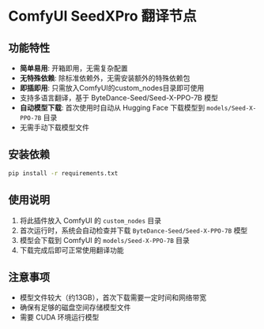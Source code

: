 # ComfyUI SeedXPro 翻译节点

## 功能特性

- **简单易用**: 开箱即用，无需复杂配置
- **无特殊依赖**: 除标准依赖外，无需安装额外的特殊依赖包
- **即插即用**: 只需放入ComfyUI的custom_nodes目录即可使用
- 支持多语言翻译，基于 ByteDance-Seed/Seed-X-PPO-7B 模型
- **自动模型下载**: 首次使用时自动从 Hugging Face 下载模型到 `models/Seed-X-PPO-7B` 目录
- 无需手动下载模型文件

## 安装依赖

```bash
pip install -r requirements.txt
```

## 使用说明

1. 将此插件放入 ComfyUI 的 `custom_nodes` 目录
2. 首次运行时，系统会自动检查并下载 `ByteDance-Seed/Seed-X-PPO-7B` 模型
3. 模型会下载到 ComfyUI 的 `models/Seed-X-PPO-7B` 目录
4. 下载完成后即可正常使用翻译功能

## 注意事项

- 模型文件较大（约13GB），首次下载需要一定时间和网络带宽
- 确保有足够的磁盘空间存储模型文件
- 需要 CUDA 环境运行模型 